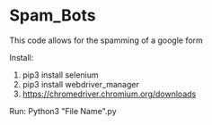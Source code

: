 # Spam_Bots
This code allows for the spamming of a google form

Install:
1. pip3 install selenium
2. pip3 install webdriver_manager
3. https://chromedriver.chromium.org/downloads

Run:
Python3 "File Name".py

